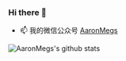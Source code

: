 ### Hi there 👋

- 📫 我的微信公众号 [AaronMegs](https://ftp.bmp.ovh/imgs/2021/04/841ae3ba4cbaafea.jpg)

![AaronMegs's github stats](https://github-readme-stats.vercel.app/api?username=AaronMegs)

<!--
**AaronMegs/AaronMegs** is a ✨ _special_ ✨ repository because its `README.md` (this file) appears on your GitHub profile.

Here are some ideas to get you started:

- 🔭 I’m currently working on ...
- 🌱 I’m currently learning ...
- 👯 I’m looking to collaborate on ...
- 🤔 I’m looking for help with ...
- 💬 Ask me about ...
- 📫 How to reach me: ...
- 😄 Pronouns: ...
- ⚡ Fun fact: ...
-->
